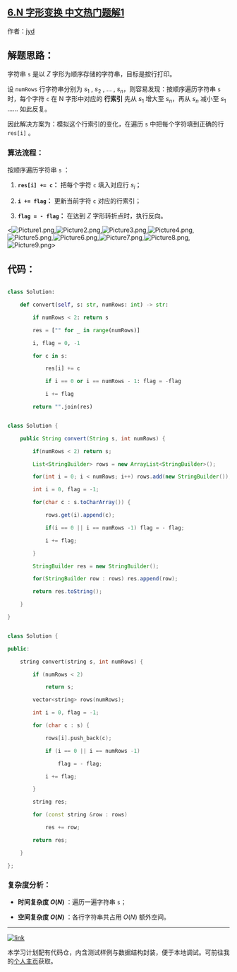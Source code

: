 ## [6.N 字形变换 中文热门题解1](https://leetcode.cn/problems/zigzag-conversion/solutions/100000/zzi-xing-bian-huan-by-jyd)

作者：[jyd](https://leetcode.cn/u/jyd)
## 解题思路：

字符串 `s` 是以 $Z$ 字形为顺序存储的字符串，目标是按行打印。

设 `numRows` 行字符串分别为 $s_1$ , $s_2$ , $\dots$ , $s_n$，则容易发现：按顺序遍历字符串 `s` 时，每个字符 `c` 在 N 字形中对应的 **行索引** 先从 $s_1$ 增大至 $s_n$，再从 $s_n$ 减小至 $s_1$ …… 如此反复。

因此解决方案为：模拟这个行索引的变化，在遍历 `s` 中把每个字符填到正确的行 `res[i]` 。

### 算法流程：

按顺序遍历字符串 `s` ：

1. **`res[i] += c`：** 把每个字符 `c` 填入对应行 $s_i$；
2. **`i += flag`：** 更新当前字符 `c` 对应的行索引；
3. **`flag = - flag`：** 在达到 $Z$ 字形转折点时，执行反向。

<![Picture1.png](https://pic.leetcode-cn.com/c7f53f8480c33925ecae3cd91ac4b20337949de67a255663cc550bdc68ba9315-Picture1.png),![Picture2.png](https://pic.leetcode-cn.com/bfcbaa31dc07dbf0e68a854e6da8445abe67432d3b624ae627f1195dd3c54d6e-Picture2.png),![Picture3.png](https://pic.leetcode-cn.com/4604c49a47c1cf995f292f17313104fc5720a340a3bd649410734ecace7108a7-Picture3.png),![Picture4.png](https://pic.leetcode-cn.com/4ecbe654add7b2b80d4dd81038e4681607b7cbef469fa27ae954fa789d13ed82-Picture4.png),![Picture5.png](https://pic.leetcode-cn.com/d26d1faedbe13f78a94c28047fc4dc91fb72419452b3edae669e44a4d730d5ff-Picture5.png),![Picture6.png](https://pic.leetcode-cn.com/e8fdc68fb3029017333e01f9a3e25e03675f87260e49f53fee7938b4d02ca997-Picture6.png),![Picture7.png](https://pic.leetcode-cn.com/e1db50ce219e68d2d6a57b197b932088731dd09afc788ee818e0b38880458bb5-Picture7.png),![Picture8.png](https://pic.leetcode-cn.com/ebbed8592bd11014e81affb8af6df3e713d88ae0e8003f4f989459d7694e475c-Picture8.png),![Picture9.png](https://pic.leetcode-cn.com/5c7b6ebd51be1e16eab6c1ccd3121d6dae2aff3b61fa07ecb21235250c33e76c-Picture9.png)>

## 代码：

```Python []
class Solution:
    def convert(self, s: str, numRows: int) -> str:
        if numRows < 2: return s
        res = ["" for _ in range(numRows)]
        i, flag = 0, -1
        for c in s:
            res[i] += c
            if i == 0 or i == numRows - 1: flag = -flag
            i += flag
        return "".join(res)
```

```Java []
class Solution {
    public String convert(String s, int numRows) {
        if(numRows < 2) return s;
        List<StringBuilder> rows = new ArrayList<StringBuilder>();
        for(int i = 0; i < numRows; i++) rows.add(new StringBuilder());
        int i = 0, flag = -1;
        for(char c : s.toCharArray()) {
            rows.get(i).append(c);
            if(i == 0 || i == numRows -1) flag = - flag;
            i += flag;
        }
        StringBuilder res = new StringBuilder();
        for(StringBuilder row : rows) res.append(row);
        return res.toString();
    }
}
```

```C++ []
class Solution {
public:
    string convert(string s, int numRows) {
        if (numRows < 2)
            return s;
        vector<string> rows(numRows);
        int i = 0, flag = -1;
        for (char c : s) {
            rows[i].push_back(c);
            if (i == 0 || i == numRows -1)
                flag = - flag;
            i += flag;
        }
        string res;
        for (const string &row : rows)
            res += row;
        return res;
    }
};
```

### 复杂度分析：

- **时间复杂度 $O(N)$** ：遍历一遍字符串 `s`；
- **空间复杂度 $O(N)$** ：各行字符串共占用 $O(N)$ 额外空间。

---

[![link](https://pic.leetcode.cn/1692032516-LSqzdC-760_100_3.png)](https://leetcode.cn/studyplan/selected-coding-interview/)

本学习计划配有代码仓，内含测试样例与数据结构封装，便于本地调试。可前往我的[个人主页](https://leetcode.cn/u/jyd/)获取。